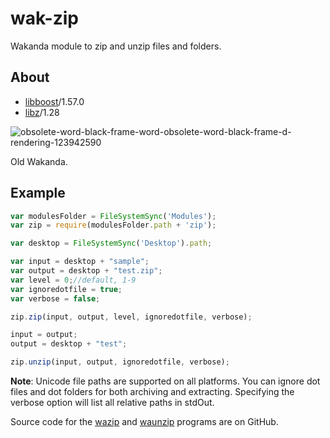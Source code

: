 wak-zip
=======

Wakanda module to zip and unzip files and folders.

About
-----

* [libboost](http://www.boost.org/)/1.57.0
* [libz](http://www.zlib.net/)/1.28

![obsolete-word-black-frame-word-obsolete-word-black-frame-d-rendering-123942590](https://user-images.githubusercontent.com/1725068/78463940-29122280-771e-11ea-8be8-a7830725403e.jpg)

Old Wakanda.

Example
-------
```js
var modulesFolder = FileSystemSync('Modules');
var zip = require(modulesFolder.path + 'zip');

var desktop = FileSystemSync('Desktop').path;

var input = desktop + "sample";
var output = desktop + "test.zip";
var level = 0;//default, 1-9
var ignoredotfile = true;
var verbose = false;

zip.zip(input, output, level, ignoredotfile, verbose);

input = output;
output = desktop + "test";

zip.unzip(input, output, ignoredotfile, verbose);

```
**Note**: Unicode file paths are supported on all platforms. You can ignore dot files and dot folders for both archiving and extracting. Specifying the verbose option will list all relative paths in stdOut.

Source code for the [wazip](https://github.com/miyako/console-zip) and [waunzip](https://github.com/miyako/console-unzip) programs are on GitHub.

